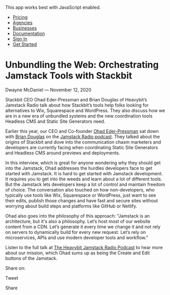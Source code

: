 This app works best with JavaScript enabled.

- [Pricing](/pricing)
- [Agencies](/agencies)
- [Businesses](/businesses)
- [Documentation](https://www.stackbit.com/docs/)
- [Sign In](https://app.stackbit.com/)
- <a href="https://app.stackbit.com/create" class="button-component button-component-theme-accent button-component-hollow"><span>Get Started</span></a>

# Unbundling the Web: Orchestrating Jamstack Tools with Stackbit

Dwayne McDaniel — November 12, 2020

Stackbit CEO Ohad Eder-Pressman and Brian Douglas of Heavybit’s Jamstack Radio talk about how Stackbit’s tools help folks looking for alternatives to Wix, Squarespace and WordPress. They also discuss how we are in a new era of unbundled systems and the new coordination tools Headless CMS and Static Site Generators need.

Earlier this year, our CEO and Co-founder [Ohad Eder-Pressman](https://twitter.com/ohadpr) sat down with [Brian Douglas](https://twitter.com/bdougieyo) on the [Jamstack Radio podcast](https://www.heavybit.com/library/podcasts/jamstack-radio/ep-65-unbundling-the-web-with-ohad-eder-pressman-of-stackbit/). They talked about the origins of Stackbit and dove into the communication chasm marketers and developers are currently facing when coordinating Static Site Generators and Headless CMS around previews and deployments.

In this interview, which is great for anyone wondering why they should get into the Jamstack, Ohad addresses the hurdles developers face to get started with Jamstack. It is hard to get started with Jamstack development. It requires you to get into the weeds and learn about a lot of different tools. But the Jamstack lets developers keep a lot of control and maintain freedom of choice. The conversation also touched on how non-developers, who typically use tools like Wix, Squarespace or WordPress, just want to see their edits, publish those changes and have fast and secure sites without worrying about build steps and platforms like GitHub or Netlify.

Ohad also goes into the philosophy of this approach: "Jamstack is an architecture, but it's also a philosophy. Let’s host most of our website content from a CDN. Let’s generate it every time we change it and not rely on servers to dynamically build for every new request. Let’s rely on microservices, APIs and use modern developer tools and workflow.”

Listen to the full talk at [The Heavybit Jamstack Radio Podcast](https://www.heavybit.com/library/podcasts/jamstack-radio/ep-65-unbundling-the-web-with-ohad-eder-pressman-of-stackbit/) to hear more about our mission, which Ohad sums up as being the Create and Edit buttons of the Jamstack.

<span class="post-share-title">Share on:</span>

Tweet

Share

<!-- -->

<!-- -->
